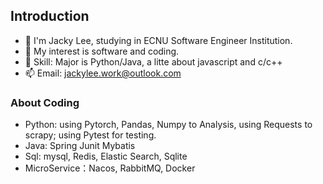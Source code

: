 ## Introduction

- 👋 I'm Jacky Lee, studying in ECNU Software Engineer Institution.
- 👀 My interest is software and coding.
- 🌱 Skill: Major is Python/Java, a litte about javascript and c/c++
- 📫 Email: <jackylee.work@outlook.com>

### About Coding

- Python: using Pytorch, Pandas, Numpy to Analysis, using Requests to scrapy; using Pytest for testing.
- Java: Spring Junit Mybatis 
- Sql: mysql, Redis, Elastic Search, Sqlite
- MicroService：Nacos, RabbitMQ, Docker 
